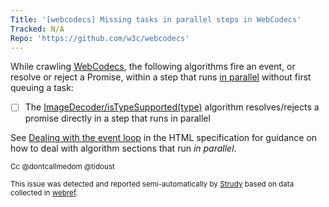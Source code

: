 ```yaml
---
Title: '[webcodecs] Missing tasks in parallel steps in WebCodecs'
Tracked: N/A
Repo: 'https://github.com/w3c/webcodecs'
---
```


While crawling [WebCodecs](https://w3c.github.io/webcodecs/), the following algorithms fire an event, or resolve or reject a Promise, within a step that runs [in parallel](https://html.spec.whatwg.org/multipage/infrastructure.html#in-parallel) without first queuing a task:
* [ ] The [ImageDecoder/isTypeSupported(type)](https://w3c.github.io/webcodecs/#dom-imagedecoder-istypesupported) algorithm resolves/rejects a promise directly in a step that runs in parallel

See [Dealing with the event loop](https://html.spec.whatwg.org/multipage/webappapis.html#event-loop-for-spec-authors) in the HTML specification for guidance on how to deal with algorithm sections that run *in parallel*.

<sub>Cc @dontcallmedom @tidoust</sub>

<sub>This issue was detected and reported semi-automatically by [Strudy](https://github.com/w3c/strudy/) based on data collected in [webref](https://github.com/w3c/webref/).</sub>
